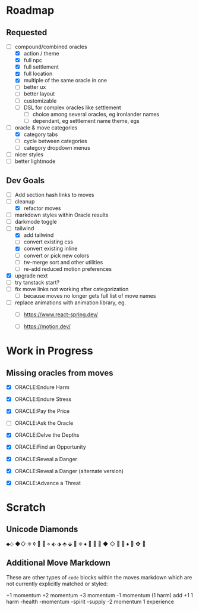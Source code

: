 # Roadmap

## Requested
- [ ] compound/combined oracles
  - [x] action / theme
  - [x] full npc
  - [x] full settlement
  - [x] full location
  - [x] multiple of the same oracle in one
  - [ ] better ux
  - [ ] better layout
  - [ ] customizable
  - [ ] DSL for complex oracles like settlement
    - [ ] choice among several oracles, eg ironlander names
    - [ ] dependant, eg settlement name theme, egs
- [ ] oracle & move categories
  - [x] category tabs
  - [ ] cycle between categories
  - [ ] category dropdown menus
- [ ] nicer styles
- [ ] better lightmode

## Dev Goals
- [ ] Add section hash links to moves
- [ ] cleanup
  - [x] refactor moves
- [ ] markdown styles within Oracle results
- [ ] darkmode toggle
- [ ] tailwind
  - [x] add tailwind
  - [ ] convert existing css
  - [x] convert existing inline
  - [ ] convert or pick new colors
  - [ ] tw-merge sort and other utilities
  - [ ] re-add reduced motion preferences
- [x] upgrade next
- [ ] try tanstack start?
- [ ] fix move links not working after categorization
  - [ ] because moves no longer gets full list of move names
- [ ] replace animations with animation library, eg.
  - [ ] https://www.react-spring.dev/
  - [ ] https://motion.dev/



# Work in Progress

## Missing oracles from moves

- [x] ORACLE:Endure Harm
- [x] ORACLE:Endure Stress
- [x] ORACLE:Pay the Price
- [ ] ORACLE:Ask the Oracle
- [x] ORACLE:Delve the Depths
- [x] ORACLE:Find an Opportunity
- [x] ORACLE:Reveal a Danger
- [x] ORACLE:Reveal a Danger (alternate version)
- [x] ORACLE:Advance a Threat



# Scratch

## Unicode Diamonds

⬥⬦
◆◇
◈
◊ 💍 💎 ⋄ ⬖ ⬗ ⬘ ⬙ 💠 🞜 ♦️ ⃟ ⌺ ⍚ ◆ ◇ ◈ ♢ ♦ ⛋ ❖ ⟐

## Additional Move Markdown

These are other types of `code` blocks within the moves markdown which are not currently explicitly matched or styled:

+1 momentum
+2 momentum
+3 momentum
-1 momentum
(1 harm)
add +1
1 harm
-health
-momentum
-spirit
-supply
-2 momentum
1 experience